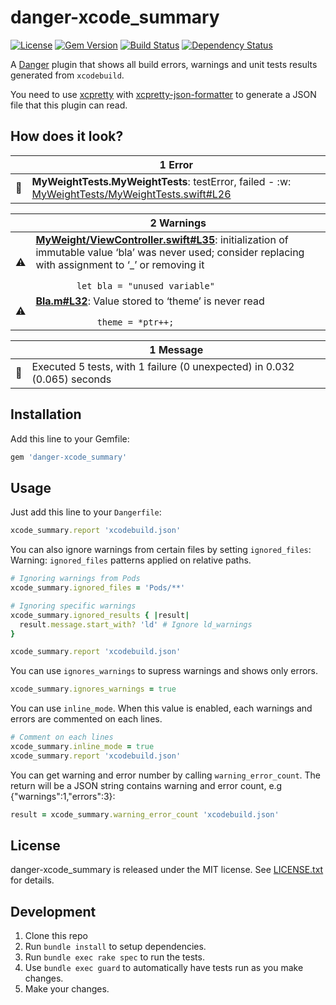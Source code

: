 # danger-xcode_summary

[![License](http://img.shields.io/badge/license-MIT-green.svg?style=flat)](LICENSE.txt)
[![Gem Version](https://badge.fury.io/rb/danger-xcode_summary.svg)](https://badge.fury.io/rb/danger-xcode_summary)
[![Build Status](https://travis-ci.org/diogot/danger-xcode_summary.svg?branch=master)](https://travis-ci.org/diogot/danger-xcode_summary)
[![Dependency Status](https://dependencyci.com/github/diogot/danger-xcode_summary/badge)](https://dependencyci.com/github/diogot/danger-xcode_summary)

A [Danger](http://danger.systems) plugin that shows all build errors, warnings and unit tests results generated from `xcodebuild`.

You need to use [xcpretty](https://github.com/supermarin/xcpretty) with 
[xcpretty-json-formatter](https://github.com/marcelofabri/xcpretty-json-formatter) 
to generate a JSON file that this plugin can read.

## How does it look?

<table>
  <thead>
    <tr>
      <th width="50"></th>
      <th width="100%">
          1 Error
      </th>
     </tr>
  </thead>
  <tbody>
    <tr>
      <td><g-emoji alias="no_entry_sign" fallback-src="https://assets-cdn.github.com/images/icons/emoji/unicode/1f6ab.png">🚫</g-emoji></td>
      <td>
<strong>MyWeightTests.MyWeightTests</strong>: testError, failed - :w:  <br>  <a href="https://github.com/Invariante/MyWeight/blob/0101261efd67cd1fb0d682d88476fdee3d17cf86/MyWeightTests/MyWeightTests.swift#L26">MyWeightTests/MyWeightTests.swift#L26</a>
</td>
    </tr>
  </tbody>
</table>

<table>
  <thead>
    <tr>
      <th width="50"></th>
      <th width="100%">
          2 Warnings
      </th>
     </tr>
  </thead>
  <tbody>
    <tr>
      <td><g-emoji alias="warning" fallback-src="https://assets-cdn.github.com/images/icons/emoji/unicode/26a0.png">⚠️</g-emoji></td>
      <td>
<strong><a href="https://github.com/Invariante/MyWeight/blob/0101261efd67cd1fb0d682d88476fdee3d17cf86/MyWeight/ViewController.swift#L35">MyWeight/ViewController.swift#L35</a></strong>: initialization of immutable value ‘bla’ was never used; consider replacing with assignment to ‘_’ or removing it  <br><code>
        let bla = "unused variable"
</code>
</td>
    </tr>
    <tr>
      <td><g-emoji alias="warning" fallback-src="https://assets-cdn.github.com/images/icons/emoji/unicode/26a0.png">⚠️</g-emoji></td>
      <td>
<strong><a href="https://github.com/Invariante/MyWeight/blob/0101261efd67cd1fb0d682d88476fdee3d17cf86/Bla.m#L32">Bla.m#L32</a></strong>: Value stored to ‘theme’ is never read  <br><code>
            theme = *ptr++;
</code>
</td>
    </tr>
  </tbody>
</table>

<table>
  <thead>
    <tr>
      <th width="50"></th>
      <th width="100%">
          1 Message
      </th>
     </tr>
  </thead>
  <tbody>
    <tr>
      <td><g-emoji alias="book" fallback-src="https://assets-cdn.github.com/images/icons/emoji/unicode/1f4d6.png">📖</g-emoji></td>
      <td>Executed 5 tests, with 1 failure (0 unexpected) in 0.032 (0.065) seconds</td>
    </tr>
      </tr>
  </tbody>
</table>

## Installation

Add this line to your Gemfile:

```ruby
gem 'danger-xcode_summary'
```

## Usage

Just add this line to your `Dangerfile`:

```ruby
xcode_summary.report 'xcodebuild.json'
```

You can also ignore warnings from certain files by setting `ignored_files`: 
Warning: `ignored_files` patterns applied on relative paths.  

```ruby
# Ignoring warnings from Pods
xcode_summary.ignored_files = 'Pods/**'

# Ignoring specific warnings
xcode_summary.ignored_results { |result|
  result.message.start_with? 'ld' # Ignore ld_warnings
}

xcode_summary.report 'xcodebuild.json'
```

You can use `ignores_warnings` to supress warnings and shows only errors.

```ruby
xcode_summary.ignores_warnings = true
```

You can use `inline_mode`.
When this value is enabled, each warnings and errors are commented on each lines.

```ruby
# Comment on each lines
xcode_summary.inline_mode = true
xcode_summary.report 'xcodebuild.json'
```

You can get warning and error number by calling `warning_error_count`. The return will be a JSON string contains warning and error count, e.g {"warnings":1,"errors":3}:

```ruby
result = xcode_summary.warning_error_count 'xcodebuild.json'
```

## License

danger-xcode_summary is released under the MIT license. See [LICENSE.txt](LICENSE.txt) for details.

## Development

1. Clone this repo
2. Run `bundle install` to setup dependencies.
3. Run `bundle exec rake spec` to run the tests.
4. Use `bundle exec guard` to automatically have tests run as you make changes.
5. Make your changes.
